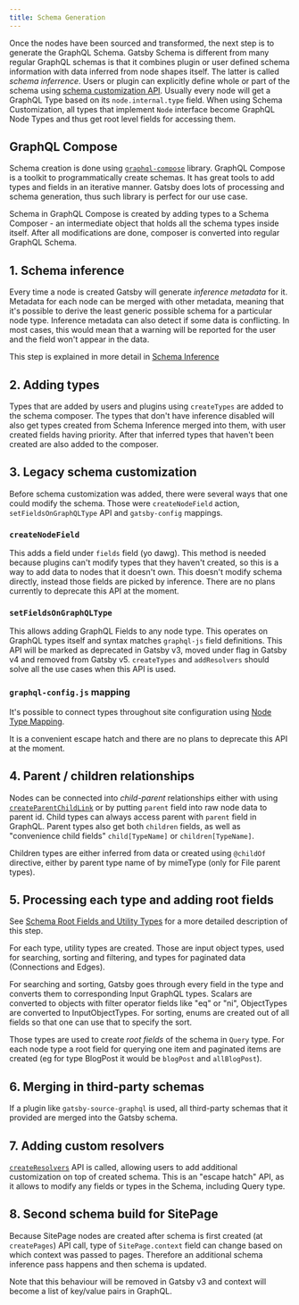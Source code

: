 ```yaml
---
title: Schema Generation
---
```


Once the nodes have been sourced and transformed, the next step is to generate the GraphQL Schema. Gatsby Schema is different from many regular GraphQL schemas is that it combines plugin or user defined schema information with data inferred from node shapes itself. The latter is called _schema inferrence_. Users or plugin can explicitly define whole or part of the schema using [schema customization API](/docs/schema-customization). Usually every node will get a GraphQL Type based on its `node.internal.type` field. When using Schema Customization, all types that implement `Node` interface become GraphQL Node Types and thus get root level fields for accessing them.

## GraphQL Compose

Schema creation is done using [`graphql-compose`](https://github.com/graphql-compose/graphql-compose) library. GraphQL Compose is a toolkit to programmatically create schemas. It has great tools to add types and fields in an iterative manner. Gatsby does lots of processing and schema generation, thus such library is perfect for our use case.

Schema in GraphQL Compose is created by adding types to a Schema Composer - an intermediate object that holds all the schema types inside itself. After all modifications are done, composer is converted into regular GraphQL Schema.

## 1. Schema inference

Every time a node is created Gatsby will generate _inference metadata_ for it. Metadata for each node can be merged with other metadata, meaning that it's possible to derive the least generic possible schema for a particular node type. Inference metadata can also detect if some data is conflicting. In most cases, this would mean that a warning will be reported for the user and the field won't appear in the data.

This step is explained in more detail in [Schema Inference](/docs/schema-inference)

## 2. Adding types

Types that are added by users and plugins using `createTypes` are added to the schema composer. The types that don't have inference disabled will also get types created from Schema Inference merged into them, with user created fields having priority. After that inferred types that haven't been created are also added to the composer.

## 3. Legacy schema customization

Before schema customization was added, there were several ways that one could modify the schema. Those were `createNodeField` action, `setFieldsOnGraphQLType` API and `gatsby-config` mappings.

### `createNodeField`

This adds a field under `fields` field (yo dawg). This method is needed because plugins can't modify types that they haven't created, so this is a way to add data to nodes that it doesn't own. This doesn't modify schema directly, instead those fields are picked by inference. There are no plans currently to deprecate this API at the moment.

### `setFieldsOnGraphQLType`

This allows adding GraphQL Fields to any node type. This operates on GraphQL types itself and syntax matches `graphql-js` field definitions. This API will be marked as deprecated in Gatsby v3, moved under flag in Gatsby v4 and removed from Gatsby v5. `createTypes` and `addResolvers` should solve all the use cases when this API is used.

### `graphql-config.js` mapping

It's possible to connect types throughout site configuration using [Node Type Mapping](https://www.gatsbyjs.org/docs/gatsby-config/#mapping-node-types).

It is a convenient escape hatch and there are no plans to deprecate this API at the moment.

## 4. Parent / children relationships

Nodes can be connected into _child-parent_ relationships either with using [`createParentChildLink`](https://www.gatsbyjs.org/docs/actions/#createParentChildLink) or by putting `parent` field into raw node data to parent id. Child types can always access parent with `parent` field in GraphQL. Parent types also get both `children` fields, as well as "convenience child fields" `child[TypeName]` or `children[TypeName]`.

Children types are either inferred from data or created using `@childOf` directive, either by parent type name of by mimeType (only for File parent types).

## 5. Processing each type and adding root fields

See [Schema Root Fields and Utility Types](/docs/schema-root-fields) for a more detailed description of this step.

For each type, utility types are created. Those are input object types, used for searching, sorting and filtering, and types for paginated data (Connections and Edges).

For searching and sorting, Gatsby goes through every field in the type and converts them to corresponding Input GraphQL types. Scalars are converted to objects with filter operator fields like "eq" or "ni", ObjectTypes are converted to InputObjectTypes. For sorting, enums are created out of all fields so that one can use that to specify the sort.

Those types are used to create _root fields_ of the schema in `Query` type. For each node type a root field for querying one item and paginated items are created (eg for type BlogPost it would be `blogPost` and `allBlogPost`).

## 6. Merging in third-party schemas

If a plugin like `gatsby-source-graphql` is used, all third-party schemas that it provided are merged into the Gatsby schema.

## 7. Adding custom resolvers

[`createResolvers`](https://www.gatsbyjs.org/docs/schema-customization/#createresolvers-api) API is called, allowing users to add additional customization on top of created schema. This is an "escape hatch" API, as it allows to modify any fields or types in the Schema, including Query type.

## 8. Second schema build for SitePage

Because SitePage nodes are created after schema is first created (at `createPages`) API call, type of `SitePage.context` field can change based on which context was passed to pages. Therefore an additional schema inference pass happens and then schema is updated.

Note that this behaviour will be removed in Gatsby v3 and context will become a list of key/value pairs in GraphQL.
